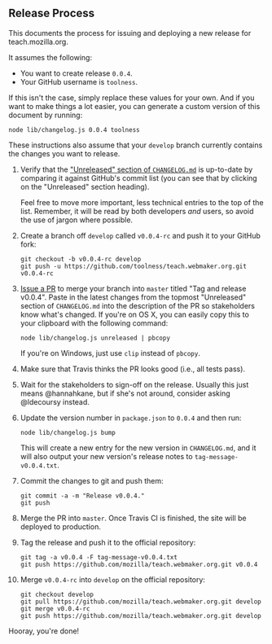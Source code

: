 ## Release Process

This documents the process for issuing and deploying a new
release for teach.mozilla.org.

It assumes the following:

  * You want to create release `0.0.4`.
  * Your GitHub username is `toolness`.

If this isn't the case, simply replace these values for your own.
And if you want to make things a lot easier, you can generate a custom
version of this document by running:

```
node lib/changelog.js 0.0.4 toolness
```

These instructions also assume that your `develop` branch currently
contains the changes you want to release.

1.  Verify that the ["Unreleased" section of `CHANGELOG.md`][unreleased]
    is up-to-date by comparing it against GitHub's commit list (you can
    see that by clicking on the "Unreleased" section heading).

    Feel free to move more important, less technical entries to the top
    of the list. Remember, it will be read by both developers *and* users,
    so avoid the use of jargon where possible.

2.  Create a branch off `develop` called `v0.0.4-rc` and push it to your
    GitHub fork:

    ```
    git checkout -b v0.0.4-rc develop
    git push -u https://github.com/toolness/teach.webmaker.org.git v0.0.4-rc
    ```

3.  [Issue a PR][pr] to merge your branch into `master` titled
    "Tag and release v0.0.4". Paste in the latest changes from the
    topmost "Unreleased" section of `CHANGELOG.md` into the
    description of the PR so stakeholders know what's changed. If you're
    on OS X, you can easily copy this to your clipboard with the following
    command:

    ```
    node lib/changelog.js unreleased | pbcopy
    ```

    If you're on Windows, just use `clip` instead of `pbcopy`.

4.  Make sure that Travis thinks the PR looks good (i.e., all tests pass).

5.  Wait for the stakeholders to sign-off on the release. Usually this just
    means @hannahkane, but if she's not around, consider asking
    @ldecoursy instead.

6.  Update the version number in `package.json` to `0.0.4` and then
    run:

    ```
    node lib/changelog.js bump
    ```

    This will create a new entry for the new version in `CHANGELOG.md`,
    and it will also output your new version's release notes to
    `tag-message-v0.0.4.txt`.

7.  Commit the changes to git and push them:

    ```
    git commit -a -m "Release v0.0.4."
    git push
    ```

8.  Merge the PR into `master`. Once Travis CI is finished, the site
    will be deployed to production.

9.  Tag the release and push it to the official repository:

    ```
    git tag -a v0.0.4 -F tag-message-v0.0.4.txt
    git push https://github.com/mozilla/teach.webmaker.org.git v0.0.4   
    ```

10. Merge `v0.0.4-rc` into `develop` on the official repository:

    ```
    git checkout develop
    git pull https://github.com/mozilla/teach.webmaker.org.git develop
    git merge v0.0.4-rc
    git push https://github.com/mozilla/teach.webmaker.org.git develop
    ```

Hooray, you're done!

[unreleased]: https://github.com/mozilla/teach.webmaker.org/blob/develop/CHANGELOG.md#unreleased
[pr]: https://github.com/mozilla/teach.webmaker.org/compare/master...toolness:v0.0.4-rc
